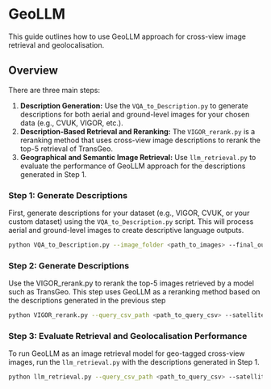# GeoLLM

This guide outlines how to use GeoLLM approach for cross-view image retrieval and geolocalisation.

## Overview

There are three main steps:
1. **Description Generation:** Use the `VQA_to_Description.py` to generate descriptions for both aerial and ground-level images for your chosen data (e.g., CVUK, VIGOR, etc.).
2. **Description-Based Retrieval and Reranking:** The `VIGOR_rerank.py` is a reranking method that uses cross-view image descriptions to rerank the top-5 retrieval of TransGeo.
3. **Geographical and Semantic Image Retrieval:** Use `llm_retrieval.py` to evaluate the performance of GeoLLM approach for the descriptions generated in Step 1.

### Step 1: Generate Descriptions
First, generate descriptions for your dataset (e.g., VIGOR, CVUK, or your custom dataset) using the `VQA_to_Description.py` script. This will process aerial and ground-level images to create descriptive language outputs.

```bash
python VQA_to_Description.py --image_folder <path_to_images> --final_output_csv <path_to_output_csv>
```
### Step 2: Generate Descriptions
Use the VIGOR_rerank.py to rerank the top-5 images retrieved by a model such as TransGeo. This step uses GeoLLM as a reranking method based on the descriptions generated in the previous step

```bash
python VIGOR_rerank.py --query_csv_path <path_to_query_csv> --satellite_csv_path <path_to_satellite_csv> --top_k 5
```
### Step 3: Evaluate Retrieval and Geolocalisation Performance 
To run GeoLLM as an image retrieval model for geo-tagged cross-view images, run the `llm_retrieval.py` with the descriptions generated in Step 1.

```bash
python llm_retrieval.py --query_csv_path <path_to_query_csv> --satellite_csv_path <path_to_satellite_csv> --top_k <number_of_top_matches> --distance_threshold <max_distance_in_km>
```
